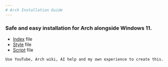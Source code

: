 ```yaml
---
# Arch Installation Guide
---
```

### Safe and easy installation for Arch alongside Windows 11.

- [Index](index.html) file
- [Style](style.css) file
- [Script](script.css) file

`Use YouTube, Arch wiki, AI help and my own experience to create this.`
